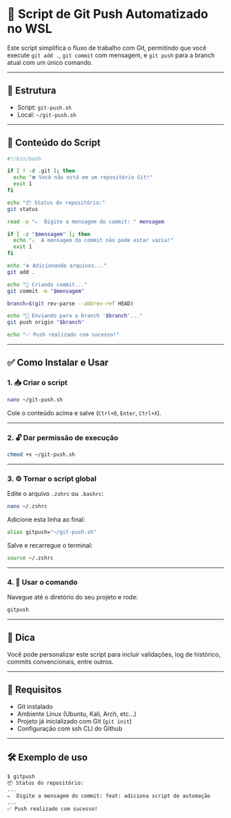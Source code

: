 # 🚀 Script de Git Push Automatizado no WSL

Este script simplifica o fluxo de trabalho com Git, permitindo que você execute `git add .`, `git commit` com mensagem, e `git push` para a branch atual com um único comando.

---

## 📁 Estrutura

- Script: `git-push.sh`
- Local: `~/git-push.sh`

---

## 📜 Conteúdo do Script

```bash
#!/bin/bash

if [ ! -d .git ]; then
  echo "❌ Você não está em um repositório Git!"
  exit 1
fi

echo "📦 Status do repositório:"
git status

read -p "✏️  Digite a mensagem do commit: " mensagem

if [ -z "$mensagem" ]; then
  echo "⚠️  A mensagem do commit não pode estar vazia!"
  exit 1
fi

echo "➕ Adicionando arquivos..."
git add .

echo "📝 Criando commit..."
git commit -m "$mensagem"

branch=$(git rev-parse --abbrev-ref HEAD)

echo "🚀 Enviando para a branch '$branch'..."
git push origin "$branch"

echo "✅ Push realizado com sucesso!"
```

---

## ✅ Como Instalar e Usar

### 1. 📥 Criar o script

```bash
nano ~/git-push.sh
```

Cole o conteúdo acima e salve (`Ctrl+O`, `Enter`, `Ctrl+X`).

---

### 2. 🔓 Dar permissão de execução

```bash
chmod +x ~/git-push.sh
```

---

### 3. ⚙️ Tornar o script global

Edite o arquivo `.zshrc` ou `.bashrc`:

```bash
nano ~/.zshrc
```

Adicione esta linha ao final:

```bash
alias gitpush="~/git-push.sh"
```

Salve e recarregue o terminal:

```bash
source ~/.zshrc
```

---

### 4. 🚀 Usar o comando

Navegue até o diretório do seu projeto e rode:

```bash
gitpush
```

---

## 🧠 Dica

Você pode personalizar este script para incluir validações, log de histórico, commits convencionais, entre outros.

---

## 📌 Requisitos

- Git instalado
- Ambiente Linux (Ubuntu, Kali, Arch, etc...)
- Projeto já inicializado com Git (`git init`)
- Configuração com ssh CLI do Github

---

## 🛠 Exemplo de uso

```bash
$ gitpush
📦 Status do repositório:
...
✏️  Digite a mensagem do commit: feat: adiciona script de automação
...
✅ Push realizado com sucesso!
```
